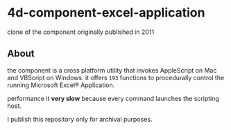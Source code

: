 # 4d-component-excel-application
clone of the component originally published in 2011

## About 

the component is a cross platform utility that invokes AppleScript on Mac and VBScript on Windows. it offers `193` functions to procedurally control the running Microsoft Excel® Application.

performance it **very slow** because every command launches the scripting host.

I publish this repository only for archival purposes.
